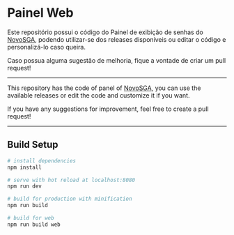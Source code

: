 # Painel Web

Este repositório possui o código do Painel de exibição de senhas do [NovoSGA](http://github.com/novosga/novosga), podendo utilizar-se dos releases disponíveis ou editar o código e personalizá-lo caso queira.

Caso possua alguma sugestão de melhoria, fique a vontade de criar um pull request!

----

This repository has the code of panel of [NovoSGA](http://github.com/novosga/novosga), you can use the available releases or edit the code and customize it if you want.

If you have any suggestions for improvement, feel free to create a pull request!

----

## Build Setup

``` bash
# install dependencies
npm install

# serve with hot reload at localhost:8080
npm run dev

# build for production with minification
npm run build

# build for web
npm run build web
```
